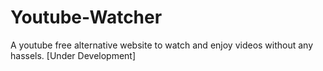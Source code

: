 # Youtube-Watcher
A youtube free alternative website to watch and enjoy videos without any hassels. [Under Development]
